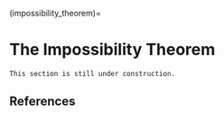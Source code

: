 (impossibility_theorem)=
# The Impossibility Theorem

```{warning}
This section is still under construction.
```

## References
```{footbibliography}
```